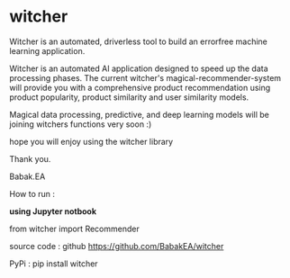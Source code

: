# witcher
Witcher is an automated, driverless tool to build an errorfree machine learning application.


Witcher is an automated AI application designed to speed up the data processing phases.
The current witcher's magical-recommender-system will provide you with a comprehensive product recommendation using product popularity, product similarity and user similarity models.
 
Magical data processing, predictive, and deep learning models will be joining witchers functions very soon :)

hope you will enjoy using the witcher library

Thank you. 

Babak.EA


How to run : 

<b> using Jupyter notbook </b> 

from witcher import Recommender






source code : github
https://github.com/BabakEA/witcher




PyPi : 
pip install witcher 
